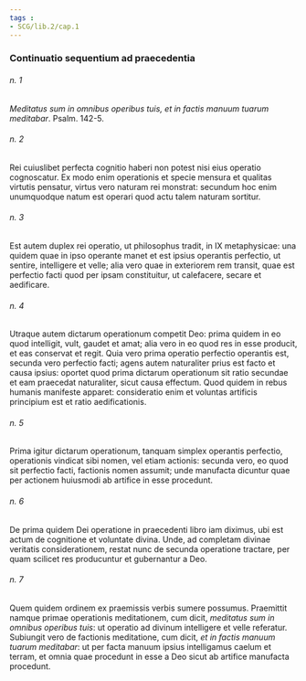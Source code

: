 ```yaml
---
tags : 
- SCG/lib.2/cap.1
---
```


### Continuatio sequentium ad praecedentia

###### n. 1
*Meditatus sum in omnibus operibus tuis, et in factis manuum tuarum meditabar*. Psalm. 142-5.

###### n. 2
Rei cuiuslibet perfecta cognitio haberi non potest nisi eius operatio cognoscatur. Ex modo enim operationis et specie mensura et qualitas virtutis pensatur, virtus vero naturam rei monstrat: secundum hoc enim unumquodque natum est operari quod actu talem naturam sortitur.

###### n. 3
Est autem duplex rei operatio, ut philosophus tradit, in IX metaphysicae: una quidem quae in ipso operante manet et est ipsius operantis perfectio, ut sentire, intelligere et velle; alia vero quae in exteriorem rem transit, quae est perfectio facti quod per ipsam constituitur, ut calefacere, secare et aedificare.

###### n. 4
Utraque autem dictarum operationum competit Deo: prima quidem in eo quod intelligit, vult, gaudet et amat; alia vero in eo quod res in esse producit, et eas conservat et regit. Quia vero prima operatio perfectio operantis est, secunda vero perfectio facti; agens autem naturaliter prius est facto et causa ipsius: oportet quod prima dictarum operationum sit ratio secundae et eam praecedat naturaliter, sicut causa effectum. Quod quidem in rebus humanis manifeste apparet: consideratio enim et voluntas artificis principium est et ratio aedificationis.

###### n. 5
Prima igitur dictarum operationum, tanquam simplex operantis perfectio, operationis vindicat sibi nomen, vel etiam actionis: secunda vero, eo quod sit perfectio facti, factionis nomen assumit; unde manufacta dicuntur quae per actionem huiusmodi ab artifice in esse procedunt.

###### n. 6
De prima quidem Dei operatione in praecedenti libro iam diximus, ubi est actum de cognitione et voluntate divina. Unde, ad completam divinae veritatis considerationem, restat nunc de secunda operatione tractare, per quam scilicet res producuntur et gubernantur a Deo.

###### n. 7
Quem quidem ordinem ex praemissis verbis sumere possumus. Praemittit namque primae operationis meditationem, cum dicit, *meditatus sum in omnibus operibus tuis*: ut operatio ad divinum intelligere et velle referatur. Subiungit vero de factionis meditatione, cum dicit, *et in factis manuum tuarum meditabar*: ut per facta manuum ipsius intelligamus caelum et terram, et omnia quae procedunt in esse a Deo sicut ab artifice manufacta procedunt.

